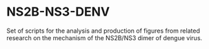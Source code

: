 # NS2B-NS3-DENV
Set of scripts for the analysis and production of figures from related research on the mechanism of the NS2B/NS3 dimer of dengue virus. 
